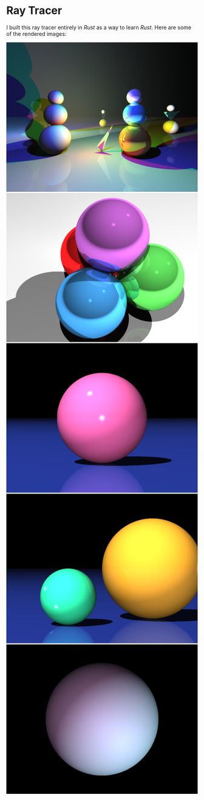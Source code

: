 # Ray Tracer

I built this ray tracer entirely in *Rust* as a way to learn
*Rust*. Here are some of the rendered images:

![Creative](../assets/images/raytracer/creative.png)
![SpherePacking](../assets/images/raytracer/sphere-packing.png)
![SphereAndPlane](../assets/images/raytracer/sphere-and-plane.png)
![TwoSpheres](../assets/images/raytracer/two-spheres-and-plane.png)
![SphereLarge](../assets/images/raytracer/sphere-large-change.png)
